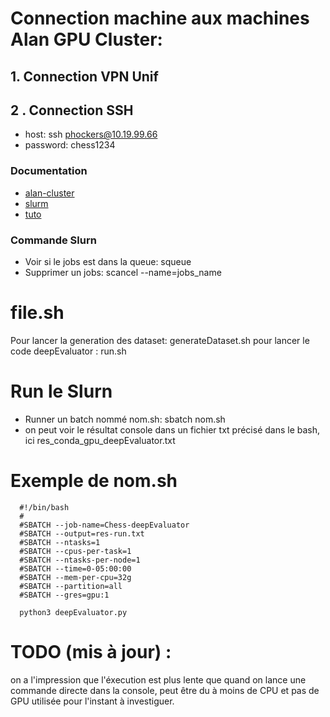
# Connection machine  aux machines Alan GPU Cluster:

## 1. Connection VPN Unif

## 2 . Connection SSH

- host: ssh phockers@10.19.99.66
- password: chess1234

### Documentation
- [alan-cluster](https://github.com/montefiore-ai/alan-cluster)
- [slurm](https://support.ceci-hpc.be/doc/_contents/QuickStart/SubmittingJobs/SlurmTutorial.html)
- [tuto](https://vsoch.github.io/lessons/sherlock-jobs/)

### Commande Slurn

- Voir si le jobs est dans la queue: squeue
- Supprimer un jobs: scancel --name=jobs_name

# file.sh

Pour lancer la generation des dataset: generateDataset.sh
pour lancer le code deepEvaluator : run.sh


# Run le Slurn

- Runner un batch nommé nom.sh: sbatch nom.sh
- on peut voir le résultat console dans un fichier txt précisé dans le bash, ici res_conda_gpu_deepEvaluator.txt


# Exemple de nom.sh
```console
  #!/bin/bash
  #
  #SBATCH --job-name=Chess-deepEvaluator
  #SBATCH --output=res-run.txt
  #SBATCH --ntasks=1
  #SBATCH --cpus-per-task=1
  #SBATCH --ntasks-per-node=1
  #SBATCH --time=0-05:00:00
  #SBATCH --mem-per-cpu=32g
  #SBATCH --partition=all
  #SBATCH --gres=gpu:1

  python3 deepEvaluator.py
```



# TODO (mis à jour) :

on a l'impression que l'éxecution est plus lente que quand on lance une commande directe dans la console, peut être du à moins de CPU et pas de GPU utilisée pour l'instant
à investiguer.
